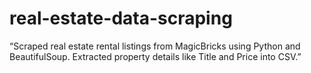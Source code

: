 # real-estate-data-scraping
“Scraped real estate rental listings from MagicBricks using Python and BeautifulSoup. Extracted property details like Title and Price into CSV.”
